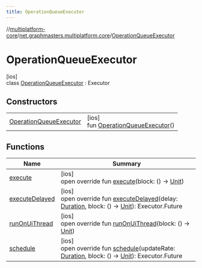 ```yaml
---
title: OperationQueueExecutor
---
```

//[multiplatform-core](../../../index.html)/[net.graphmasters.multiplatform.core](../index.html)/[OperationQueueExecutor](index.html)



# OperationQueueExecutor



[ios]\
class [OperationQueueExecutor](index.html) : Executor



## Constructors


| | |
|---|---|
| [OperationQueueExecutor](-operation-queue-executor.html) | [ios]<br>fun [OperationQueueExecutor](-operation-queue-executor.html)() |


## Functions


| Name | Summary |
|---|---|
| [execute](execute.html) | [ios]<br>open override fun [execute](execute.html)(block: () -&gt; [Unit](https://kotlinlang.org/api/latest/jvm/stdlib/kotlin/-unit/index.html)) |
| [executeDelayed](execute-delayed.html) | [ios]<br>open override fun [executeDelayed](execute-delayed.html)(delay: [Duration](../../net.graphmasters.multiplatform.core.units/-duration/index.html#294327114%2FExtensions%2F-708110912), block: () -&gt; [Unit](https://kotlinlang.org/api/latest/jvm/stdlib/kotlin/-unit/index.html)): Executor.Future |
| [runOnUiThread](run-on-ui-thread.html) | [ios]<br>open override fun [runOnUiThread](run-on-ui-thread.html)(block: () -&gt; [Unit](https://kotlinlang.org/api/latest/jvm/stdlib/kotlin/-unit/index.html)) |
| [schedule](schedule.html) | [ios]<br>open override fun [schedule](schedule.html)(updateRate: [Duration](../../net.graphmasters.multiplatform.core.units/-duration/index.html#294327114%2FExtensions%2F-708110912), block: () -&gt; [Unit](https://kotlinlang.org/api/latest/jvm/stdlib/kotlin/-unit/index.html)): Executor.Future |

